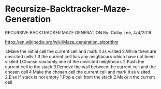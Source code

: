 # Recursize-Backtracker-Maze-Generation
RECURSIVE BACKTRACKER MAZE GENERATION
By: Colby Lee, 4/4/2019

https://en.wikipedia.org/wiki/Maze_generation_algorithm

1.Make the initial cell the current cell and mark it as visited
2.While there are unvisited cells
    1.If the current cell has any neighbours which have not been visited
        1.Choose randomly one of the unvisited neighbours
        2.Push the current cell to the stack
        3.Remove the wall between the current cell and the chosen cell
        4.Make the chosen cell the current cell and mark it as visited
    2.Else if stack is not empty
        1.Pop a cell from the stack
        2.Make it the current cell
